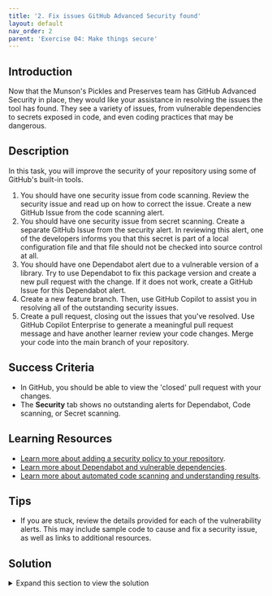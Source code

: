 ```yaml
---
title: '2. Fix issues GitHub Advanced Security found'
layout: default
nav_order: 2
parent: 'Exercise 04: Make things secure'
---
```


## Introduction

Now that the Munson's Pickles and Preserves team has GitHub Advanced Security in place, they would like your assistance in resolving the issues the tool has found. They see a variety of issues, from vulnerable dependencies to secrets exposed in code, and even coding practices that may be dangerous.

## Description

In this task, you will improve the security of your repository using some of GitHub's built-in tools.

1. You should have one security issue from code scanning. Review the security issue and read up on how to correct the issue. Create a new GitHub Issue from the code scanning alert.
2. You should have one security issue from secret scanning. Create a separate GitHub Issue from the security alert. In reviewing this alert, one of the developers informs you that this secret is part of a local configuration file and that file should not be checked into source control at all.
3. You should have one Dependabot alert due to a vulnerable version of a library. Try to use Dependabot to fix this package version and create a new pull request with the change. If it does not work, create a GitHub Issue for this Dependabot alert.
4. Create a new feature branch. Then, use GitHub Copilot to assist you in resolving all of the outstanding security issues.
5. Create a pull request, closing out the issues that you've resolved. Use GitHub Copilot Enterprise to generate a meaningful pull request message and have another learner review your code changes. Merge your code into the main branch of your repository.

## Success Criteria

- In GitHub, you should be able to view the 'closed' pull request with your changes.
- The **Security** tab shows no outstanding alerts for Dependabot, Code scanning, or Secret scanning.

## Learning Resources

- [Learn more about adding a security policy to your repository](https://docs.github.com/en/github/managing-security-vulnerabilities/adding-a-security-policy-to-your-repository).
- [Learn more about Dependabot and vulnerable dependencies](https://docs.github.com/en/github/managing-security-vulnerabilities/managing-vulnerabilities-in-your-projects-dependencies).
- [Learn more about automated code scanning and understanding results](https://docs.github.com/en/github/finding-security-vulnerabilities-and-errors-in-your-code).

## Tips

- If you are stuck, review the details provided for each of the vulnerability alerts. This may include sample code to cause and fix a security issue, as well as links to additional resources.

## Solution

<details markdown="block">
<summary>Expand this section to view the solution</summary>

1. Select **Security** in your repo, then **Code scanning**. Select the 'Arbitrary file access during archive extraction ("Zip Slip")' code issue. Select **Create issue** to create a GitHub issue around this code scanning alert.
2. After creating an issue for the code scanning alert, navigate back to **Security** and then select **Secret scanning**. TODO: continue this!
3. After creating an issue for the secret scanning alert, navigate back to the **Security** page and then select **Dependabot**. Select the 'Improper Handling of Exceptional Conditions in Newtonsoft.Json' alert. Then, select **Create Dependabot security update** to have Dependabot try to fix this issue. In the event that it does not automatically generate a pull request for you, create a new GitHub Issue for this alert. You will not be able to create an issue directly from the alert page like you can secret scanning or code scanning issues.
4. Create a new feature branch and give it a name like 'security-fixes'. Fetch changes from your machine and then check out and pull the new branch using the Git command line, Visual Studio Code, or your tool of choice.
5. In GitHub, navigate back to the **Security** page and then select **Code scanning**. Select the code issue once again. Choose "Show more" to view details on the security issue. It turns out that an attacker could traverse to an arbitrary directory based on the way the MP&P staff wrote this function. In order to correct the function and prevent a directory traversal attack, update the `WriteToDirectory()` function. You can highlight the function, strike `Ctrl+i` or `Command+i`, and use a prompt like "Please update this function to prevent a directory traversal attack."

    For comparison, the following code will not be vulnerable to a directory traversal attack:

    ```csharp
    public static void WriteToDirectory(ZipArchiveEntry entry, string destDirectory)
    {
        string destFileName = Path.GetFullPath(Path.Combine(destDirectory, entry.FullName));
        string fullDestDirPath = Path.GetFullPath(destDirectory + Path.DirectorySeparatorChar);
        if (!destFileName.StartsWith(fullDestDirPath)) {
            throw new System.InvalidOperationException("Entry is outside the target dir: " + destFileName);
        }
        entry.ExtractToFile(destFileName);
    }
    ```

6. TODO: notes on correcting the secret scan alert
7. TODO: dependabot alert work needed?
8. Commit the code changes you have made, using GitHub Copilot to assist with creating a commit message. Include in your commit messages any issues you have resolved. Then, create a pull request to the main branch. Use GitHub Copilot Enterprise to create a relevant pull request message.
9. Assign another learner as a reviewer for the pull request. Ensure that the other learner completes the code review and approves your changes.
10. You should see a CodeQL scan for the pull request. Assuming that it succeeds and the other learner has approved your changes, complete the pull request. Then, return to the **Security** page and confirm that no issues remain on any of the three lists.

</details>
